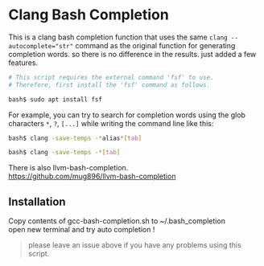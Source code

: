 # Clang Bash Completion

This is a clang bash completion function that uses the same `clang --autocomplete="str"` 
command as the original function for generating completion words.
so there is no difference in the results.
just added a few features.


```sh
# This script requires the external command 'fsf' to use.
# Therefore, first install the 'fsf' command as follows.

bash$ sudo apt install fsf
```

For example, you can try to search for completion words using the glob characters 
`*`, `?`, `[...]` while writing the command line like this:

```sh
bash$ clang -save-temps -*alias*[tab]

bash$ clang -save-temps -*[tab]
```

There is also llvm-bash-completion.      
https://github.com/mug896/llvm-bash-completion

## Installation

Copy contents of gcc-bash-completion.sh to ~/.bash_completion  
open new terminal and try auto completion !


> please leave an issue above if you have any problems using this script.
